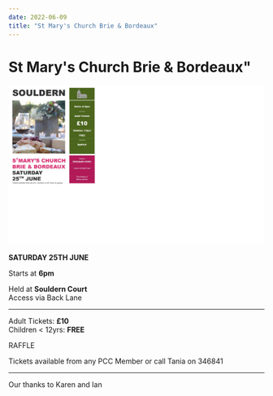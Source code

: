 ```yaml
---
date: 2022-06-09
title: "St Mary's Church Brie & Bordeaux"
---
```


# St Mary's Church Brie & Bordeaux"

[![poster](poster-25-june-2022.jpg)](poster-25-june-2022.pdf)


**SATURDAY 25TH JUNE**

Starts at **6pm**

Held at **Souldern Court**  
Access via Back Lane

----

Adult Tickets: **£10**  
Children < 12yrs: **FREE**

RAFFLE

Tickets available from any PCC Member or call Tania on 346841

---

Our thanks to
Karen and Ian
